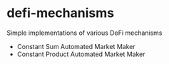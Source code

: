 # defi-mechanisms
Simple implementations of various DeFi mechanisms

- Constant Sum Automated Market Maker
- Constant Product Automated Market Maker
